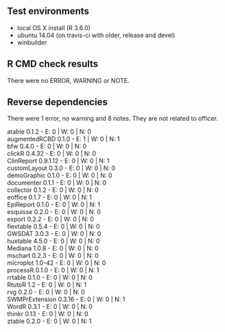 ## Test environments

- local OS X install (R 3.6.0)
- ubuntu 14.04 (on travis-ci with older, release and devel) 
- winbuilder

## R CMD check results

There were no ERROR, WARNING or NOTE.

## Reverse dependencies

There were 1 error, no warning and 8 notes. They are not related to officer.

atable 0.1.2               - E: 0     | W: 0     | N: 0                                    
augmentedRCBD 0.1.0        - E: 1     | W: 0     | N: 1                                    
bfw 0.4.0                  - E: 0     | W: 0     | N: 0                                    
clickR 0.4.32              - E: 0     | W: 0     | N: 0                                    
ClinReport 0.9.1.12        - E: 0     | W: 0     | N: 1                                    
customLayout 0.3.0         - E: 0     | W: 0     | N: 0                                    
demoGraphic 0.1.0          - E: 0     | W: 0     | N: 0                                    
documenter 0.1.1           - E: 0     | W: 0     | N: 0                                    
collector 0.1.2            - E: 0     | W: 0     | N: 0                                    
eoffice 0.1.7              - E: 0     | W: 0     | N: 1                                    
EpiReport 0.1.0            - E: 0     | W: 0     | N: 1                                    
esquisse 0.2.0             - E: 0     | W: 0     | N: 0                                    
export 0.2.2               - E: 0     | W: 0     | N: 0                                    
flextable 0.5.4            - E: 0     | W: 0     | N: 0                                    
GWSDAT 3.0.3               - E: 0     | W: 0     | N: 0                                    
huxtable 4.5.0             - E: 0     | W: 0     | N: 0                                    
Mediana 1.0.8              - E: 0     | W: 0     | N: 0                                    
mschart 0.2.3              - E: 0     | W: 0     | N: 0                                    
microplot 1.0-42           - E: 0     | W: 0     | N: 0                                    
processR 0.1.0             - E: 0     | W: 0     | N: 1                                    
rrtable 0.1.0              - E: 0     | W: 0     | N: 0                                    
RtutoR 1.2                 - E: 0     | W: 0     | N: 1                                    
rvg 0.2.0                  - E: 0     | W: 0     | N: 0                                    
SWMPrExtension 0.3.16      - E: 0     | W: 0     | N: 1                                    
WordR 0.3.1                - E: 0     | W: 0     | N: 0                                    
thinkr 0.13                - E: 0     | W: 0     | N: 0                                    
ztable 0.2.0               - E: 0     | W: 0     | N: 1                                    

